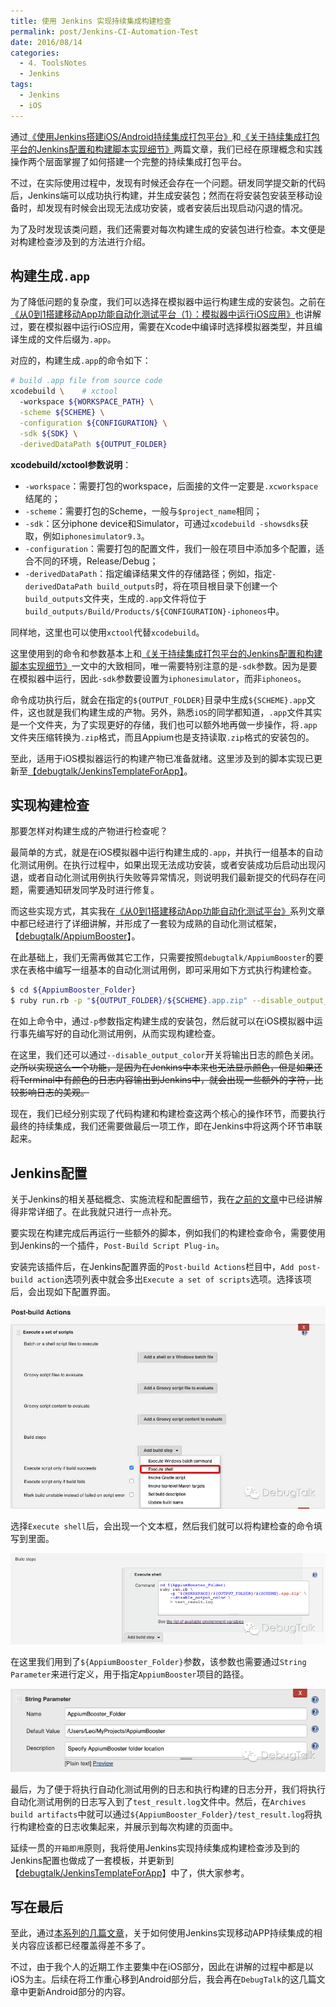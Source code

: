 ```yaml
---
title: 使用 Jenkins 实现持续集成构建检查
permalink: post/Jenkins-CI-Automation-Test
date: 2016/08/14
categories:
  - 4. ToolsNotes
  - Jenkins
tags:
  - Jenkins
  - iOS
---
```


通过[《使用Jenkins搭建iOS/Android持续集成打包平台》](/post/iOS-Android-Packing-with-Jenkins/)和[《关于持续集成打包平台的Jenkins配置和构建脚本实现细节》](/post/iOS-Android-Packing-with-Jenkins-details/)两篇文章，我们已经在原理概念和实践操作两个层面掌握了如何搭建一个完整的持续集成打包平台。

不过，在实际使用过程中，发现有时候还会存在一个问题。研发同学提交新的代码后，Jenkins端可以成功执行构建，并生成安装包；然而在将安装包安装至移动设备时，却发现有时候会出现无法成功安装，或者安装后出现启动闪退的情况。

为了及时发现该类问题，我们还需要对每次构建生成的安装包进行检查。本文便是对构建检查涉及到的方法进行介绍。

## 构建生成`.app`

为了降低问题的复杂度，我们可以选择在模拟器中运行构建生成的安装包。之前在[《从0到1搭建移动App功能自动化测试平台（1）：模拟器中运行iOS应用》](/post/build-app-automated-test-platform-from-0-to-1-Appium-inspector-iOS-simulator/)也讲解过，要在模拟器中运行iOS应用，需要在Xcode中编译时选择模拟器类型，并且编译生成的文件后缀为`.app`。

对应的，构建生成`.app`的命令如下：

```bash
# build .app file from source code
xcodebuild \    # xctool
  -workspace ${WORKSPACE_PATH} \
  -scheme ${SCHEME} \
  -configuration ${CONFIGURATION} \
  -sdk ${SDK} \
  -derivedDataPath ${OUTPUT_FOLDER}
```

**xcodebuild/xctool参数说明**：

- `-workspace`：需要打包的workspace，后面接的文件一定要是`.xcworkspace`结尾的；
- `-scheme`：需要打包的Scheme，一般与`$project_name`相同；
- `-sdk`：区分iphone device和Simulator，可通过`xcodebuild -showsdks`获取，例如`iphonesimulator9.3`。
- `-configuration`：需要打包的配置文件，我们一般在项目中添加多个配置，适合不同的环境，Release/Debug；
- `-derivedDataPath`：指定编译结果文件的存储路径；例如，指定`-derivedDataPath build_outputs`时，将在项目根目录下创建一个`build_outputs`文件夹，生成的`.app`文件将位于`build_outputs/Build/Products/${CONFIGURATION}-iphoneos`中。

同样地，这里也可以使用`xctool`代替`xcodebuild`。

这里使用到的命令和参数基本上和[《关于持续集成打包平台的Jenkins配置和构建脚本实现细节》](/post/iOS-Android-Packing-with-Jenkins-details/)一文中的大致相同，唯一需要特别注意的是`-sdk`参数。因为是要在模拟器中运行，因此`-sdk`参数要设置为`iphonesimulator`，而非`iphoneos`。

命令成功执行后，就会在指定的`${OUTPUT_FOLDER}`目录中生成`${SCHEME}.app`文件，这也就是我们构建生成的产物。另外，熟悉`iOS`的同学都知道，`.app`文件其实是一个文件夹，为了实现更好的存储，我们也可以额外地再做一步操作，将`.app`文件夹压缩转换为`.zip`格式，而且Appium也是支持读取`.zip`格式的安装包的。

至此，适用于iOS模拟器运行的构建产物已准备就绪。这里涉及到的脚本实现已更新至[【debugtalk/JenkinsTemplateForApp】](https://github.com/debugtalk/JenkinsTemplateForApp)。

## 实现构建检查

那要怎样对构建生成的产物进行检查呢？

最简单的方式，就是在iOS模拟器中运行构建生成的`.app`，并执行一组基本的自动化测试用例。在执行过程中，如果出现无法成功安装，或者安装成功后启动出现闪退，或者自动化测试用例执行失败等异常情况，则说明我们最新提交的代码存在问题，需要通知研发同学及时进行修复。

而这些实现方式，其实我在[《从0到1搭建移动App功能自动化测试平台》](/tags/F0T1/)系列文章中都已经进行了详细讲解，并形成了一套较为成熟的自动化测试框架，【[debugtalk/AppiumBooster](https://github.com/debugtalk/AppiumBooster)】。

在此基础上，我们无需再做其它工作，只需要按照`debugtalk/AppiumBooster`的要求在表格中编写一组基本的自动化测试用例，即可采用如下方式执行构建检查。

```bash
$ cd ${AppiumBooster_Folder}
$ ruby run.rb -p "${OUTPUT_FOLDER}/${SCHEME}.app.zip" --disable_output_color > test_result.log
```

在如上命令中，通过`-p`参数指定构建生成的安装包，然后就可以在iOS模拟器中运行事先编写好的自动化测试用例，从而实现构建检查。

在这里，我们还可以通过`--disable_output_color`开关将输出日志的颜色关闭。~~之所以实现这么一个功能，是因为在Jenkins中本来也无法显示颜色，但是如果还将Terminal中有颜色的日志内容输出到Jenkins中，就会出现一些额外的字符，比较影响日志的美观。~~

现在，我们已经分别实现了代码构建和构建检查这两个核心的操作环节，而要执行最终的持续集成，我们还需要做最后一项工作，即在Jenkins中将这两个环节串联起来。

## Jenkins配置

关于Jenkins的相关基础概念、实施流程和配置细节，我在[之前的文章](/tags/Jenkins/)中已经讲解得非常详细了。在此我就只进行一点补充。

要实现在构建完成后再运行一些额外的脚本，例如我们的构建检查命令，需要使用到Jenkins的一个插件，`Post-Build Script Plug-in`。

安装完该插件后，在Jenkins配置界面的`Post-build Actions`栏目中，`Add post-build action`选项列表中就会多出`Execute a set of scripts`选项。选择该项后，会出现如下配置界面。

![Jenkins Post_build_Actions Execute_shell menu](/images/Jenkins_Post_build_Actions_Execute_shell_menu.jpg)

选择`Execute shell`后，会出现一个文本框，然后我们就可以将构建检查的命令填写到里面。

![Jenkins Post_build_Actions Execute_shell](/images/Jenkins_Post_build_Actions_Execute_shell.jpg)

在这里我们用到了`${AppiumBooster_Folder}`参数，该参数也需要通过`String Parameter`来进行定义，用于指定`AppiumBooster`项目的路径。

![Jenkins String Parameter](/images/Jenkins_String_Parameter.jpg)

最后，为了便于将执行自动化测试用例的日志和执行构建的日志分开，我们将执行自动化测试用例的日志写入到了`test_result.log`文件中。然后，在`Archives build artifacts`中就可以通过`${AppiumBooster_Folder}/test_result.log`将执行构建检查的日志收集起来，并展示到每次构建的页面中。

延续一贯的`开箱即用`原则，我将使用Jenkins实现持续集成构建检查涉及到的Jenkins配置也做成了一套模板，并更新到【[debugtalk/JenkinsTemplateForApp](https://github.com/debugtalk/JenkinsTemplateForApp)】中了，供大家参考。

## 写在最后

至此，通过[本系列的几篇文章](/tags/Jenkins/)，关于如何使用Jenkins实现移动APP持续集成的相关内容应该都已经覆盖得差不多了。

不过，由于我个人的近期工作主要集中在iOS部分，因此在讲解的过程中都是以iOS为主。后续在将工作重心移到Android部分后，我会再在`DebugTalk`的这几篇文章中更新Android部分的内容。


